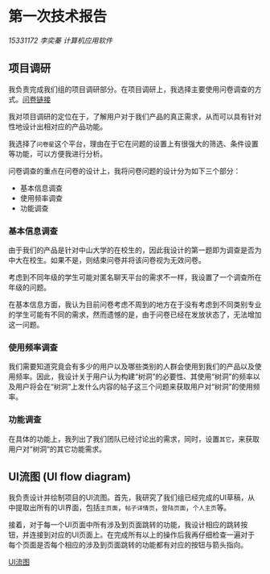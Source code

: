 # 第一次技术报告

_15331172 李奕蓁 计算机应用软件_

## 项目调研
我负责完成我们组的项目调研部分。在项目调研上，我选择主要使用问卷调查的方式。[问卷链接](https://www.wjx.cn/jq/21803468.aspx)

我对项目调研的定位在于，了解用户对于我们产品的真正需求，从而可以具有针对性地设计出相对应的产品功能。

我选择了`问卷星`这个平台，理由在于它在问题的设置上有很强大的筛选、条件设置等功能，可以方便我进行分析。

问卷调查的重点在问卷的设计上，我将问卷问题的设计分为如下三个部分：
- 基本信息调查
- 使用频率调查
- 功能调查

### 基本信息调查

由于我们的产品是针对中山大学的在校生的，因此我设计的第一题即为调查是否为中大在校生。如果不是，则结束问卷并将该问卷视为无效问卷。

考虑到不同年级的学生可能对匿名聊天平台的需求不一样，我设置了一个调查所在年级的问题。

在基本信息方面，我认为目前问卷考虑不周到的地方在于没有考虑到不同类别专业的学生可能有不同的需求，然而遗憾的是，由于问卷已经在发放状态了，无法增加这一问题。

### 使用频率调查

我们需要知道究竟会有多少的用户以及哪些类别的人群会使用到我们的产品以及使用频率。因此，我设计关于用户认为构建“树洞”的必要性、其使用“树洞”的频率以及用户将会在“树洞”上发什么内容的帖子这三个问题来获取用户对“树洞”的使用频率。

### 功能调查

在具体的功能上，我列出了我们团队已经讨论出的需求，同时，设置`其它`，来获取用户对“树洞”的其它功能需求。

## UI流图 (UI flow diagram)

我负责设计并绘制项目的UI流图。首先，我研究了我们组已经完成的UI草稿，从中提取出所有的UI界面，包括`主页面`，`帖子详情页`，`登陆页面`，`个人主页`等。

接着，对于每一个UI页面中所有涉及到页面跳转的功能，我设计相应的跳转按钮，并连接到对应的UI页面上。在完成所有以上的操作后我再仔细检查一遍对于每个页面是否每个相应的涉及到页面跳转的功能都有对应的按钮与箭头指向。

[UI流图](https://github.com/Chun-Ge/documents/blob/master/model-docs/ui-flow-diagram.pdf)
